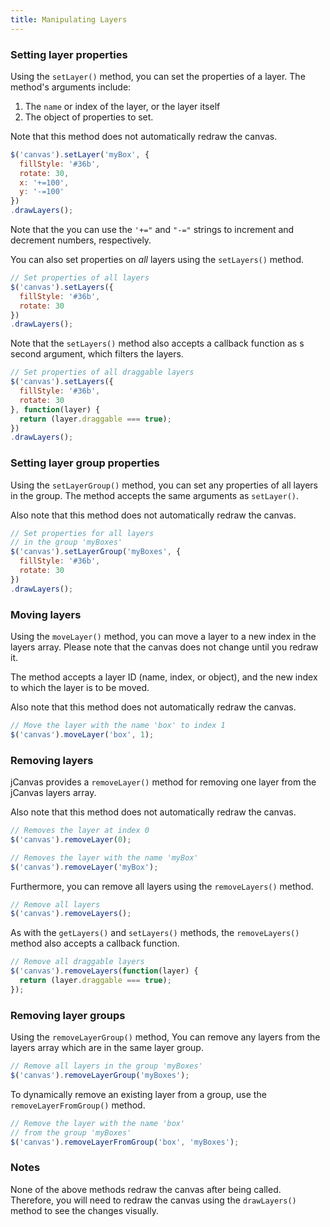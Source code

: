 ```yaml
---
title: Manipulating Layers
---
```


### Setting layer properties

Using the `setLayer()` method, you can set the properties of a layer. The method's arguments include:

  1. The `name` or index of the layer, or the layer itself
  2. The object of properties to set.

Note that this method does not automatically redraw the canvas.

```js
$('canvas').setLayer('myBox', {
  fillStyle: '#36b',
  rotate: 30,
  x: '+=100',
  y: '-=100'
})
.drawLayers();
```

Note that the you can use the `'+="` and `"-="` strings to increment and decrement numbers, respectively.

You can also set properties on *all* layers using the `setLayers()` method.

```js
// Set properties of all layers
$('canvas').setLayers({
  fillStyle: '#36b',
  rotate: 30
})
.drawLayers();
```

Note that the `setLayers()` method also accepts a callback function as s second argument, which filters the layers.

```js
// Set properties of all draggable layers
$('canvas').setLayers({
  fillStyle: '#36b',
  rotate: 30
}, function(layer) {
  return (layer.draggable === true);
})
.drawLayers();
```

### Setting layer group properties

Using the `setLayerGroup()` method, you can set any properties of all layers in the group. The method accepts the same arguments as `setLayer()`.

Also note that this method does not automatically redraw the canvas.

```js
// Set properties for all layers
// in the group 'myBoxes'
$('canvas').setLayerGroup('myBoxes', {
  fillStyle: '#36b',
  rotate: 30
})
.drawLayers();
```

### Moving layers

Using the `moveLayer()` method, you can move a layer to a new index in the layers array. Please note that the canvas does not change until you redraw it.

The method accepts a layer ID (name, index, or object), and the new index to which the layer is to be moved.

Also note that this method does not automatically redraw the canvas.

```js
// Move the layer with the name 'box' to index 1
$('canvas').moveLayer('box', 1);
```

### Removing layers

jCanvas provides a `removeLayer()` method for removing one layer from the jCanvas layers array.

Also note that this method does not automatically redraw the canvas.

```js
// Removes the layer at index 0
$('canvas').removeLayer(0);
```

```js
// Removes the layer with the name 'myBox'
$('canvas').removeLayer('myBox');
```

Furthermore, you can remove all layers using the `removeLayers()` method.

```js
// Remove all layers
$('canvas').removeLayers();
```

As with the `getLayers()` and `setLayers()` methods, the `removeLayers()` method also accepts a callback function.

```js
// Remove all draggable layers
$('canvas').removeLayers(function(layer) {
  return (layer.draggable === true);
});
```

### Removing layer groups

Using the `removeLayerGroup()` method, You can remove any layers from the layers array which are in the same layer group.

```js
// Remove all layers in the group 'myBoxes'
$('canvas').removeLayerGroup('myBoxes');
```

To dynamically remove an existing layer from a group, use the `removeLayerFromGroup()` method.

```js
// Remove the layer with the name 'box'
// from the group 'myBoxes'
$('canvas').removeLayerFromGroup('box', 'myBoxes');
```

### Notes

None of the above methods redraw the canvas after being called. Therefore, you will need to redraw the canvas using the  `drawLayers()` method to see the changes visually.
